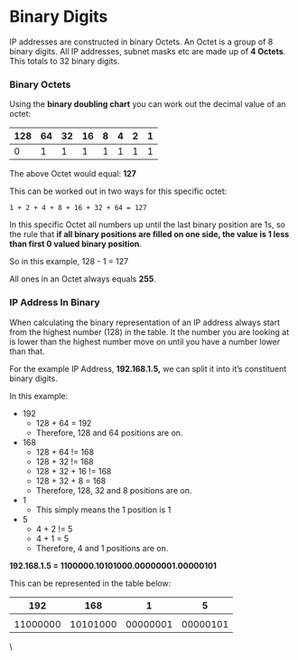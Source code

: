 # Binary Digits

IP addresses are constructed in binary Octets. An Octet is a group of 8 binary digits. All IP addresses, subnet masks etc are made up of **4 Octets**. This totals to 32 binary digits.

### Binary Octets


Using the **binary doubling chart** you can work out the decimal value of an octet:

| 128 | 64 | 32 | 16 | 8 | 4 | 2 | 1 |
|----|----|----|----|----|----|----|----|
| 0 | 1 | 1 | 1 | 1 | 1 | 1 | 1 |

The above Octet would equal: **127**

This can be worked out in two ways for this specific octet:

```
1 + 2 + 4 + 8 + 16 + 32 + 64 = 127
```

In this specific Octet all numbers up until the last binary position are 1s, so the rule that **if all binary positions are filled on one side, the value is 1 less than first 0 valued binary position**. 

So in this example, 128 - 1 = 127


All ones in an Octet always equals  **255**. 


### IP Address In Binary   

When calculating the binary representation of an IP address always start from the highest number (128) in the table. It the number you are looking at is lower than the highest number move on until you have a number lower than that.

For the example IP Address, **192.168.1.5,**  we can split it into it’s constituent binary digits.

In this example:

* 192
  * 128 + 64 = 192
  * Therefore, 128 and 64 positions are on.
* 168
  * 128 + 64 != 168
  * 128 + 32 != 168
  * 128 + 32 + 16 != 168
  * 128 + 32 + 8 = 168
  * Therefore, 128, 32 and 8 positions are on.  
* 1
  * This simply means the 1 position is 1
* 5
  * 4 + 2 != 5
  * 4 + 1 = 5
  * Therefore, 4 and 1 positions are on.


**192.168.1.5 = 1100000.10101000.00000001.00000101**


This can be represented in the table below: 

| 192 | 168 | 1 | 5 |
|----|----|----|----|
|    |    |    |    |
| 11000000 | 10101000 | 00000001 | 00000101 |


\

## 